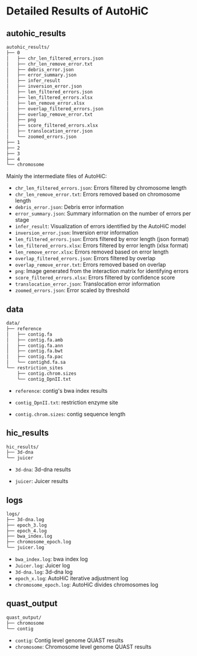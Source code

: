 # Detailed Results of AutoHiC



## autohic_results

```sh
autohic_results/
├── 0
│   ├── chr_len_filtered_errors.json
│   ├── chr_len_remove_error.txt
│   ├── debris_error.json
│   ├── error_summary.json
│   ├── infer_result
│   ├── inversion_error.json
│   ├── len_filtered_errors.json
│   ├── len_filtered_errors.xlsx
│   ├── len_remove_error.xlsx
│   ├── overlap_filtered_errors.json
│   ├── overlap_remove_error.txt
│   ├── png
│   ├── score_filtered_errors.xlsx
│   ├── translocation_error.json
│   └── zoomed_errors.json
├── 1
├── 2
├── 3
├── 4
└── chromosome
```

Mainly the intermediate files of AutoHiC:

- `chr_len_filtered_errors.json`: Errors filtered by chromosome length
- `chr_len_remove_error.txt`: Errors removed based on chromosome length
- `debris_error.json`: Debris error information
- `error_summary.json`: Summary information on the number of errors per stage
- `infer_result`: Visualization of errors identified by the AutoHiC model
- `inversion_error.json`: Inversion error information
- `len_filtered_errors.json`: Errors filtered by error length (json format)
- `len_filtered_errors.xlsx`: Errors filtered by error length (xlsx format)
- `len_remove_error.xlsx`: Errors removed based on error length
- `overlap_filtered_errors.json`: Errors filtered by overlap
- `overlap_remove_error.txt`: Errors removed based on overlap
- `png`: Image generated from the interaction matrix for identifying errors
- `score_filtered_errors.xlsx`: Errors filtered by confidence score
- `translocation_error.json`: Translocation error information
- `zoomed_errors.json`: Error scaled by threshold



## data

```sh
data/
├── reference
│   ├── contig.fa 
│   ├── contig.fa.amb
│   ├── contig.fa.ann
│   ├── contig.fa.bwt
│   ├── contig.fa.pac
│   └── contighd.fa.sa
└── restriction_sites
    ├── contig.chrom.sizes
    └── contig_DpnII.txt
```

- `reference`: contig's bwa index results

- `contig_DpnII.txt`: restriction enzyme site
- `contig.chrom.sizes`: contig sequence length



## hic_results

```sh
hic_results/
├── 3d-dna
└── juicer
```

- `3d-dna`: 3d-dna results

- `juicer`: Juicer results



## logs

```sh
logs/
├── 3d-dna.log
├── epoch_3.log
├── epoch_4.log
├── bwa_index.log
├── chromosome_epoch.log
└── juicer.log
```

- `bwa_index.log`: bwa index log
- `Juicer.log`: Juicer log
- `3d-dna.log`: 3d-dna log
- `epoch_x.log`: AutoHiC iterative adjustment log
- `chromosome_epoch.log`: AutoHiC divides chromosomes log



## quast_output

```sh
quast_output/
├── chromosome
└── contig
```

- `contig`: Contig level genome QUAST results
- `chromosome`: Chromosome level genome QUAST results
